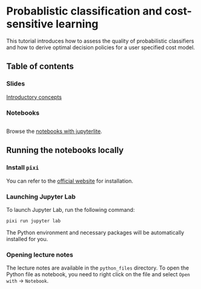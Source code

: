 # Probablistic classification and cost-sensitive learning

This tutorial introduces how to assess the quality of probabilistic classifiers
and how to derive optimal decision policies for a user specified cost model.

## Table of contents

### Slides

[Introductory concepts](https://docs.google.com/presentation/d/1EW3alaVuUKzk8aCWONxpBQQ1LqCmFHNixIwbnfgjuSA/edit?usp=sharing)

### Notebooks

```{tableofcontents}
```

Browse the [notebooks with jupyterlite](https://probabl-ai.github.io/calibration-cost-sensitive-learning/jupyterlite).

## Running the notebooks locally

### Install `pixi`

You can refer to the [official website](https://pixi.sh/latest/#installation) for
installation.

### Launching Jupyter Lab

To launch Jupyter Lab, run the following command:

```bash
pixi run jupyter lab
```

The Python environment and necessary packages will be automatically installed for you.

### Opening lecture notes

The lecture notes are available in the `python_files` directory. To open the Python
file as notebook, you need to right click on the file and select
`Open with` -> `Notebook`.

